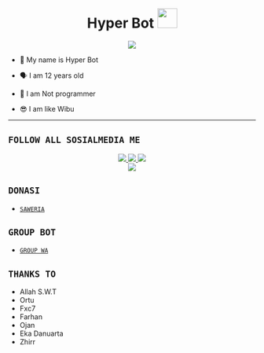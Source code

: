 <h1 align="center">Hyper Bot <img src="https://user-images.githubusercontent.com/1303154/88677602-1635ba80-d120-11ea-84d8-d263ba5fc3c0.gif" width="40px" alt=""><br></h1>
<p align="center">
<img src="https://i.ibb.co/VgXWVD0/logo2.jpg" />
</p>

<p align="center">

- 👼 My name is Hyper Bot

- 🗣️ I am 12 years old 

- 🔭 I am Not programmer
 
- 😎 I am like Wibu
</p>

-------

## ```FOLLOW ALL SOSIALMEDIA ME```
<p align="center">
<a href="https://instagram.com/hyper.ganz1"><img src="https://img.shields.io/badge/Instagram-E4405F?style=for-the-badge&logo=instagram&logoColor=white"/> 
<a href="https://wa.me/6285849455331"><img src="https://img.shields.io/badge/WhatsApp-25D366?style=for-the-badge&logo=whatsapp&logoColor=white" />
<a href="https://youtube.com/gada"><img src="https://img.shields.io/badge/YouTube Gada-ff0000?style=for-the-badge&logo=youtube&logoColor=ff000000&link=https://youtube.com/gadak" /><br>
<a href="https://tiktok.com/@hyper.ganz1"><img src="https://img.shields.io/badge/Tiktok hyper.ganz1-black?style=for-the-badge&logo=tiktok&logoColor=ff000000&link=https://tiktok.com/@hyper.ganz1" /></a>
</p>

## ```DONASI```

- [`SAWERIA`](https://saweria.co/kosong)

## ```GROUP BOT```

- [`GROUP WA`](https://chat.whatsapp.com/BM0HVJKYR2BI8JJUlQO2ue)</a>

## ```THANKS TO```
- Allah S.W.T
- Ortu
- Fxc7
- Farhan
- Ojan
- Eka Danuarta
- Zhirr
```
